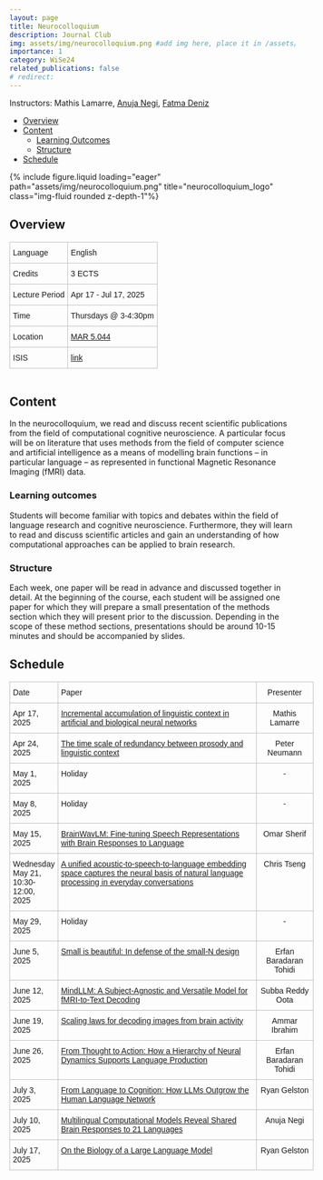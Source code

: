 ```yaml
---
layout: page
title: Neurocolloquium
description: Journal Club
img: assets/img/neurocolloquium.png #add img here, place it in /assets/img/
importance: 1
category: WiSe24
related_publications: false
# redirect:
---
```


Instructors: Mathis Lamarre, [Anuja Negi](https://anujanegi.me/), [Fatma Deniz](https://www.fatmanet.com/)

- [Overview](#overview)
- [Content](#content)
  - [Learning Outcomes](#learning-outcomes)
  - [Structure](#structure)
- [Schedule](#schedule)

<div class="row">
    <div class="col-sm mt-3 mt-md-0">
        {% include figure.liquid loading="eager" path="assets/img/neurocolloquium.png" title="neurocolloquium_logo" class="img-fluid rounded z-depth-1"%}
    </div>
</div>

## Overview

<style type="text/css">
.tg  {border-collapse:collapse;border-spacing:0;margin:0px auto;}
.tg td{border-color:black;border-style:solid;border-width:1px;font-family:Arial, sans-serif;font-size:14px;
  overflow:hidden;padding:10px 5px;word-break:normal;}
.tg th{border-color:black;border-style:solid;border-width:1px;font-family:Arial, sans-serif;font-size:14px;
  font-weight:normal;overflow:hidden;padding:10px 5px;word-break:normal;}
.tg .tg-wo29{border-color:#c0c0c0;text-align:left;vertical-align:top}
</style>
<table class="tg" style="undefined;table-layout: fixed; width: 750px">
<!-- <colgroup>
<col style="width: 204px">
<col style="width: 675px">
</colgroup> -->
<tbody>
  <tr>
    <td class="tg-wo29"><span style="font-weight:400;font-style:normal;text-decoration:none;background-color:transparent">Language</span></td>
    <td class="tg-wo29">English</td>
  </tr>
  <tr>
    <td class="tg-wo29">Credits</td>
    <td class="tg-wo29">3 ECTS</td>
  </tr>
  <tr>
    <td class="tg-wo29">Lecture Period</td>
    <td class="tg-wo29">Apr 17 - Jul 17, 2025</td>
  </tr>
  <tr>
    <td class="tg-wo29">Time</td>
    <td class="tg-wo29">Thursdays @ 3-4:30pm</td>
  </tr>
  <tr>
    <td class="tg-wo29">Location</td>
    <td class="tg-wo29"><a href="https://maps.app.goo.gl/MhXJw12oPjEhnDbt6" target="_blank" rel="noopener noreferrer">MAR 5.044</a></td>
  </tr>
  <tr>
    <td class="tg-wo29">ISIS</td>
    <td class="tg-wo29"><a href="https://isis.tu-berlin.de/course/view.php?id=43575" target="_blank" rel="noopener noreferrer">link</a></td>
  </tr>
</tbody>
</table>
<br>

## Content

In the neurocolloquium, we read and discuss recent scientific publications from the field of computational cognitive neuroscience.
A particular focus will be on literature that uses methods from the field of computer science and artificial intelligence as a means of modelling brain functions – in particular language – as represented in functional Magnetic Resonance Imaging (fMRI) data.

### Learning outcomes

Students will become familiar with topics and debates within the field of language research and cognitive neuroscience.
Furthermore, they will learn to read and discuss scientific articles and gain an understanding of how computational approaches can be applied to brain research.

### Structure

Each week, one paper will be read in advance and discussed together in detail.
At the beginning of the course, each student will be assigned one paper for which they will prepare a small presentation of the methods section which they will present prior to the discussion.
Depending in the scope of these method sections, presentations should be around 10-15 minutes and should be accompanied by slides.

## Schedule

<style type="text/css">
.tg  {border-collapse:collapse;border-spacing:0;margin:0px auto;}
.tg td{border-color:black;border-style:solid;border-width:1px;font-family:Arial, sans-serif;font-size:14px;
  overflow:hidden;padding:10px 5px;word-break:normal;}
.tg th{border-color:black;border-style:solid;border-width:1px;font-family:Arial, sans-serif;font-size:14px;
  font-weight:normal;overflow:hidden;padding:10px 5px;word-break:normal;}
.tg .tg-wo29{border-color:#c0c0c0;text-align:left;vertical-align:top}
.tg .tg-fzdr{border-color:#c0c0c0;text-align:center;vertical-align:top}
</style>
<table class="tg" style="undefined;table-layout: fixed; width: 750px">
<colgroup>
<col style="width: 80px">
<col style="width: 350px">
<col style="width: 100px">
</colgroup>
<tbody>
  <tr>
    <td class="tg-wo29">Date</td>
    <td class="tg-wo29">Paper</td>
    <td class="tg-fzdr">Presenter</td>
  </tr>
  <tr>
    <td class="tg-wo29">Apr 17, 2025</td>
    <td class="tg-wo29"><a href="https://www.nature.com/articles/s41467-025-56162-9" target="_blank" rel="noopener noreferrer">Incremental accumulation of linguistic context in artificial and biological neural networks</a></td>
    <td class="tg-fzdr">Mathis Lamarre</td>
  </tr>
  <tr>
    <td class="tg-wo29">Apr 24, 2025</td>
    <td class="tg-wo29"><a href="https://arxiv.org/abs/2503.11630" target="_blank" rel="noopener noreferrer">The time scale of redundancy between prosody and linguistic context</a></td>
    <td class="tg-fzdr">Peter Neumann</td>
  </tr>
  <tr>
    <td class="tg-wo29">May 1, 2025</td>
    <td class="tg-wo29">Holiday</td>
    <td class="tg-fzdr">-</td>
  </tr>
  <tr>
    <td class="tg-wo29">May 8, 2025</td>
    <td class="tg-wo29">Holiday</td>
    <td class="tg-fzdr">-</td>
  </tr>
  <tr>
    <td class="tg-wo29">May 15, 2025</td>
    <td class="tg-wo29"><a href="https://arxiv.org/abs/2502.08866" target="_blank" rel="noopener noreferrer">BrainWavLM: Fine-tuning Speech Representations with Brain Responses to Language</a></td>
    <td class="tg-fzdr">Omar Sherif</td>
  </tr>
  <tr>
    <td class="tg-wo29">Wednesday May 21, 10:30-12:00, 2025</td>
    <td class="tg-wo29"><a href="https://www.nature.com/articles/s41562-025-02105-9" target="_blank" rel="noopener noreferrer">A unified acoustic-to-speech-to-language embedding space captures the neural basis of natural language processing in everyday conversations</a></td>
    <td class="tg-fzdr">Chris Tseng</td>
  </tr>
  <tr>
    <td class="tg-wo29">May 29, 2025</td>
    <td class="tg-wo29">Holiday</td>
    <td class="tg-fzdr">-</td>
  </tr>
  <tr>
    <td class="tg-wo29">June 5, 2025</td>
    <td class="tg-wo29"><a href="https://link.springer.com/article/10.3758/s13423-018-1451-8" target="_blank" rel="noopener noreferrer">Small is beautiful: In defense of the small-N design</a></td>
    <td class="tg-fzdr">Erfan Baradaran Tohidi</td>
  </tr>
  <tr>
    <td class="tg-wo29">June 12, 2025</td>
    <td class="tg-wo29"><a href="https://arxiv.org/abs/2502.15786">MindLLM:
A Subject-Agnostic and Versatile Model for fMRI-to-Text Decoding</a></td>
    <td class="tg-fzdr">Subba Reddy Oota</td>
    
  </tr>
  <tr>
    <td class="tg-wo29">June 19, 2025</td>
    <td class="tg-wo29"><a href="https://arxiv.org/abs/2501.15322" target="_blank" rel="noopener noreferrer">Scaling laws for decoding images from brain activity</a></td>
    <td class="tg-fzdr">Ammar Ibrahim</td>
  </tr>
  <tr>
    <td class="tg-wo29">June 26, 2025</td>
    <td class="tg-wo29"><a href="https://arxiv.org/abs/2502.07429" target="_blank" rel="noopener noreferrer">From Thought to Action: How a Hierarchy of Neural Dynamics Supports Language Production</a></td>
    <td class="tg-fzdr">Erfan Baradaran Tohidi</td>
  </tr>
  <tr>
    <td class="tg-wo29">July 3, 2025</td>
    <td class="tg-wo29"><a href="https://arxiv.org/abs/2503.01830" target="_blank" rel="noopener noreferrer">From Language to Cognition:
How LLMs Outgrow the Human Language Network</a></td>
    <td class="tg-fzdr">Ryan Gelston</td>
  </tr>
  <tr>
    <td class="tg-wo29">July 10, 2025</td>
    <td class="tg-wo29"><a href="https://www.biorxiv.org/content/10.1101/2025.02.01.636044v1" target="_blank" rel="noopener noreferrer">Multilingual Computational Models Reveal Shared Brain Responses to 21 Languages</a></td>
    <td class="tg-fzdr">Anuja Negi</td>
  </tr>
  <tr>
    <td class="tg-wo29">July 17, 2025</td>
    <td class="tg-wo29"><a href="https://transformer-circuits.pub/2025/attribution-graphs/biology.html" target="_blank" rel="noopener noreferrer">On the Biology of a Large Language Model</a></td>
    <td class="tg-fzdr">Ryan Gelston</td>
  </tr>
  
</tbody>
</table>
<br>
